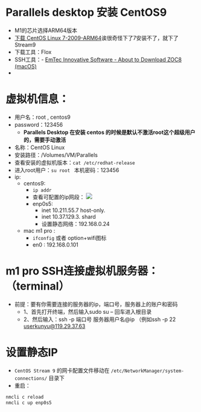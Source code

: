 #  Parallels desktop 安装 CentOS9
- M1的芯片选择ARM64版本
-  [下载 CentOS Linux 7-2009-ARM64](https://www.centos.org/download/)诶很奇怪下了7安装不了，就下了 Stream9
- 下载工具：Flox
- SSH工具：- [EmTec Innovative Software - About to Download ZOC8 (macOS)](https://www.emtec.com/cgi-local/download.php?what=ZOC8%20(macOS)&link=zoc/zoc8064.dmg&ext=html)
- 
# 虚拟机信息：
- 用户名：root , centos9
- password：123456
	- **Parallels Desktop 在安装 centos 的时候是默认不激活root这个超级用户的，需要手动激活**
- 名称：CentOS Linux
- 安装路径：/Volumes/VM/Parallels
- 查看安装的虚拟机版本：`cat /etc/redhat-release`
- 进入root用户：`su root ` 本机密码：123456
- ip: 
	- centos9: 
		- `ip addr` 
		- 查看可配置的ip网段：
			![](https://i.imgur.com/COHcsGH.png)
		- enp0s5: 
			- inet 10.211.55.7    host-only.  
			- inet 10.37.129.3. shard
			- 设置静态网络：192.168.0.24
	- mac m1 pro : 
		- `ifconfig`  或者  option+wifi图标
		- en0  :  192.168.0.101
# m1 pro SSH连接虚拟机服务器：（terminal）

- 前提：要有你需要连接的服务器的ip，端口号，服务器上的账户和密码 
	- 1、首先打开终端，然后输入sudo su – 回车进入根目录 
	- 2、然后输入：ssh -p 端口号 服务器用户名@ip （例如ssh -p 22 userkunyu@119.29.37.63
# 设置静态IP

- `CentOS Stream 9` 的网卡配置文件移动在 `/etc/NetworkManager/system-connections/` 目录下
- 重启：
``` r
nmcli c reload
nmcli c up enp0s5		
```

``` bash

```